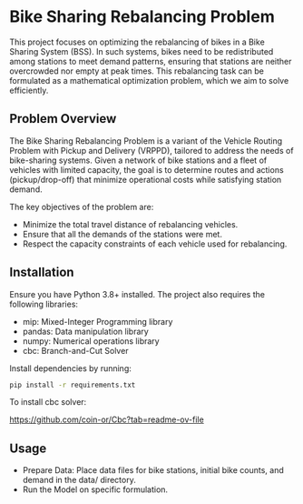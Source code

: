 # Bike Sharing Rebalancing Problem

This project focuses on optimizing the rebalancing of bikes in a Bike Sharing System (BSS). In such systems, bikes need to be redistributed among stations to meet demand patterns, ensuring that stations are neither overcrowded nor empty at peak times. This rebalancing task can be formulated as a mathematical optimization problem, which we aim to solve efficiently.

## Problem Overview

The Bike Sharing Rebalancing Problem is a variant of the Vehicle Routing Problem with Pickup and Delivery (VRPPD), tailored to address the needs of bike-sharing systems. Given a network of bike stations and a fleet of vehicles with limited capacity, the goal is to determine routes and actions (pickup/drop-off) that minimize operational costs while satisfying station demand.

The key objectives of the problem are:

- Minimize the total travel distance of rebalancing vehicles.
- Ensure that all the demands of the stations were met.
- Respect the capacity constraints of each vehicle used for rebalancing.

## Installation

Ensure you have Python 3.8+ installed. The project also requires the following libraries:

- mip: Mixed-Integer Programming library
- pandas: Data manipulation library
- numpy: Numerical operations library
- cbc: Branch-and-Cut Solver

Install dependencies by running:

```bash
pip install -r requirements.txt
```

To install cbc solver:

https://github.com/coin-or/Cbc?tab=readme-ov-file

## Usage

- Prepare Data: Place data files for bike stations, initial bike counts, and demand in the data/ directory.
- Run the Model on specific formulation.
